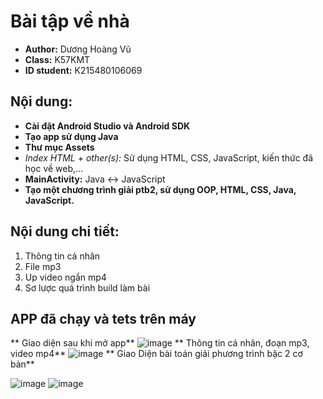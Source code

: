 # Bài tập về nhà

- **Author:** Dương Hoàng Vũ
- **Class:** K57KMT
- **ID student:** K215480106069

## Nội dung:

-  **Cài đặt Android Studio và Android SDK**
-  **Tạo app sử dụng Java**
-  **Thư mục Assets**
  -  *Index HTML + other(s):* Sử dụng HTML, CSS, JavaScript, kiến thức đã học về web,...
-  **MainActivity:** Java ↔ JavaScript
-  **Tạo một chương trình giải ptb2, sử dụng OOP, HTML, CSS, Java, JavaScript.**

## Nội dung chi tiết:

1. Thông tin cá nhân
2.  File mp3
3.  Up video ngắn mp4
4. Sơ lược quá trình build làm bài

   
## APP đã chạy và tets trên máy 
** Giao diện sau khi mở app**
![image](https://github.com/user-attachments/assets/ea56d3d1-1322-4ffc-b49c-89114ba3c002)
** Thông tin cá nhân, đoạn mp3, video mp4**
![image](https://github.com/user-attachments/assets/007794bc-c44a-4b20-9087-a428f26e4f30)
** Giao Diện bài toán giải phương trình bậc 2 cơ bản**

![image](https://github.com/user-attachments/assets/889a818f-0d76-4f07-84e2-afd046c00830)
 ![image](https://github.com/user-attachments/assets/9b6e3bf5-5a3c-4f0f-a445-a6e0ec59ce33)

